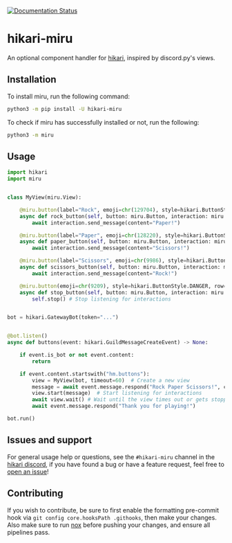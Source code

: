 [![Documentation Status](https://readthedocs.org/projects/hikari-miru/badge/?version=latest)](https://hikari-miru.readthedocs.io/en/latest/?badge=latest)

# hikari-miru
An optional component handler for [hikari](https://github.com/hikari-py/hikari), inspired by discord.py's views.

## Installation
To install miru, run the following command:
```sh
python3 -m pip install -U hikari-miru
```
To check if miru has successfully installed or not, run the following:
```sh
python3 -m miru
```

## Usage
```py
import hikari
import miru


class MyView(miru.View):

    @miru.button(label="Rock", emoji=chr(129704), style=hikari.ButtonStyle.PRIMARY)
    async def rock_button(self, button: miru.Button, interaction: miru.Interaction):
        await interaction.send_message(content="Paper!")

    @miru.button(label="Paper", emoji=chr(128220), style=hikari.ButtonStyle.PRIMARY)
    async def paper_button(self, button: miru.Button, interaction: miru.Interaction):
        await interaction.send_message(content="Scissors!")

    @miru.button(label="Scissors", emoji=chr(9986), style=hikari.ButtonStyle.PRIMARY)
    async def scissors_button(self, button: miru.Button, interaction: miru.Interaction):
        await interaction.send_message(content="Rock!")

    @miru.button(emoji=chr(9209), style=hikari.ButtonStyle.DANGER, row=2)
    async def stop_button(self, button: miru.Button, interaction: miru.Interaction):
        self.stop() # Stop listening for interactions


bot = hikari.GatewayBot(token="...")


@bot.listen()
async def buttons(event: hikari.GuildMessageCreateEvent) -> None:

    if event.is_bot or not event.content:
        return

    if event.content.startswith("hm.buttons"):
        view = MyView(bot, timeout=60)  # Create a new view
        message = await event.message.respond("Rock Paper Scissors!", components=view.build())
        view.start(message)  # Start listening for interactions
        await view.wait() # Wait until the view times out or gets stopped
        await event.message.respond("Thank you for playing!")

bot.run()
```
## Issues and support
For general usage help or questions, see the `#hikari-miru` channel in the [hikari discord](https://discord.gg/Jx4cNGG), if you have found a bug or have a feature request, feel free to [open an issue](https://github.com/HyperGH/hikari-miru/issues/new)!

## Contributing
If you wish to contribute, be sure to first enable the formatting pre-commit hook via `git config core.hooksPath .githooks`, then make your changes. Also make sure to run [nox](https://nox.thea.codes/en/stable/) before pushing your changes, and ensure all pipelines pass.

